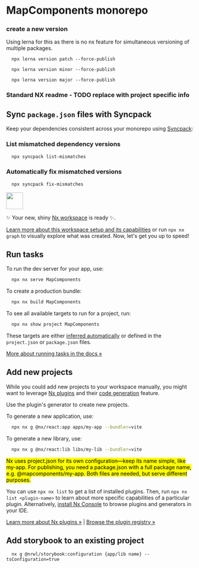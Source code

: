 # MapComponents monorepo

### create a new version

Using lerna for this as there is no nx feature for simultaneous versioning of multiple packages.

```shell
  npx lerna version patch --force-publish
```

```shell
  npx lerna version minor --force-publish
```

```shell
  npx lerna version major --force-publish
```

### Standard NX readme - TODO replace with project specific info

## Sync `package.json` files with Syncpack

Keep your dependencies consistent across your monorepo using [Syncpack](https://github.com/JamieMason/syncpack):

### List mismatched dependency versions

```bash
  npx syncpack list-mismatches
```

### Automatically fix mismatched versions

```bash
  npx syncpack fix-mismatches
```

<a alt="Nx logo" href="https://nx.dev" target="_blank" rel="noreferrer"><img src="https://raw.githubusercontent.com/nrwl/nx/master/images/nx-logo.png" width="45"></a>

✨ Your new, shiny [Nx workspace](https://nx.dev) is ready ✨.

[Learn more about this workspace setup and its capabilities](https://nx.dev/getting-started/tutorials/react-monorepo-tutorial?utm_source=nx_project&utm_medium=readme&utm_campaign=nx_projects) or run `npx nx graph` to visually explore what was created. Now, let's get you up to speed!

## Run tasks

To run the dev server for your app, use:

```sh
  npx nx serve MapComponents
```

To create a production bundle:

```sh
  npx nx build MapComponents
```

To see all available targets to run for a project, run:

```sh
  npx nx show project MapComponents
```

These targets are either [inferred automatically](https://nx.dev/concepts/inferred-tasks?utm_source=nx_project&utm_medium=readme&utm_campaign=nx_projects) or defined in the `project.json` or `package.json` files.

[More about running tasks in the docs &raquo;](https://nx.dev/features/run-tasks?utm_source=nx_project&utm_medium=readme&utm_campaign=nx_projects)

## Add new projects

While you could add new projects to your workspace manually, you might want to leverage [Nx plugins](https://nx.dev/concepts/nx-plugins?utm_source=nx_project&utm_medium=readme&utm_campaign=nx_projects) and their [code generation](https://nx.dev/features/generate-code?utm_source=nx_project&utm_medium=readme&utm_campaign=nx_projects) feature.

Use the plugin's generator to create new projects.

To generate a new application, use:

```sh
  npx nx g @nx/react:app apps/my-app --bundler=vite
```

To generate a new library, use:

```sh
  npx nx g @nx/react:lib libs/my-lib --bundler=vite
```

<mark> Nx uses project.json for its own configuration—keep its name simple, like my-app.
For publishing, you need a package.json with a full package name, e.g. @mapcomponents/my-app.
Both files are needed, but serve different purposes. </mark>

You can use `npx nx list` to get a list of installed plugins. Then, run `npx nx list <plugin-name>` to learn about more specific capabilities of a particular plugin. Alternatively, [install Nx Console](https://nx.dev/getting-started/editor-setup?utm_source=nx_project&utm_medium=readme&utm_campaign=nx_projects) to browse plugins and generators in your IDE.

[Learn more about Nx plugins &raquo;](https://nx.dev/concepts/nx-plugins?utm_source=nx_project&utm_medium=readme&utm_campaign=nx_projects) | [Browse the plugin registry &raquo;](https://nx.dev/plugin-registry?utm_source=nx_project&utm_medium=readme&utm_campaign=nx_projects)

## Add storybook to an existing project

```shell
  nx g @nrwl/storybook:configuration {app/lib name} --tsConfiguration=true
```
